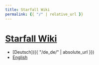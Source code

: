 ```yaml
---
title: Starfall Wiki
permalink: {{ "/" | relative_url }}
---
```


# [<t>Starfall Wiki](#)

- [<e>Deutsch]({{ "/de_de/" | absolute_url }})
- [<m>English](#)
